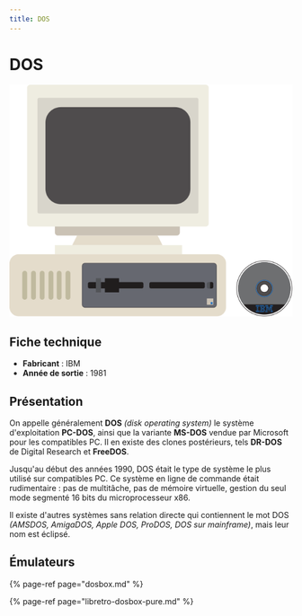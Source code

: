 ```yaml
---
title: DOS
---
```


# DOS

![](/migration-images/emulateurs/ordinosaures/dos/consolegame.svg)

## Fiche technique

* **Fabricant** : IBM
* **Année de sortie** : 1981

## Présentation

On appelle généralement **DOS** _\(disk operating system\)_ le système d'exploitation **PC-DOS**, ainsi que la variante **MS-DOS** vendue par Microsoft pour les compatibles PC. Il en existe des clones postérieurs, tels **DR-DOS** de Digital Research et **FreeDOS**.

Jusqu'au début des années 1990, DOS était le type de système le plus utilisé sur compatibles PC. Ce système en ligne de commande était rudimentaire : pas de multitâche, pas de mémoire virtuelle, gestion du seul mode segmenté 16 bits du microprocesseur x86.

Il existe d'autres systèmes sans relation directe qui contiennent le mot DOS _\(AMSDOS, AmigaDOS, Apple DOS, ProDOS, DOS sur mainframe\)_, mais leur nom est éclipsé.

## Émulateurs

{% page-ref page="dosbox.md" %}

{% page-ref page="libretro-dosbox-pure.md" %}

